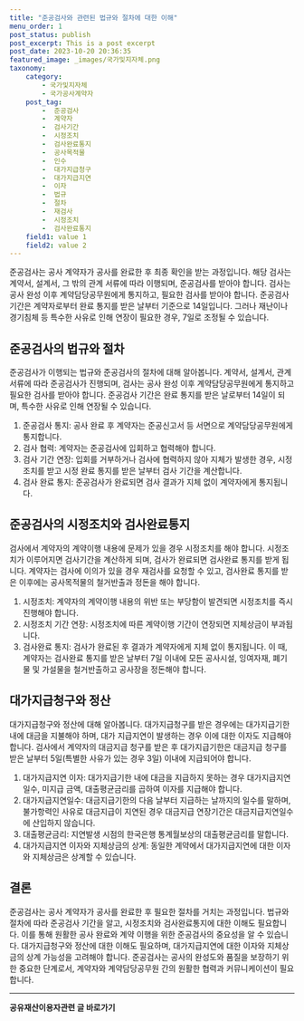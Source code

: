 ```yaml
---
title: "준공검사와 관련된 법규와 절차에 대한 이해"
menu_order: 1
post_status: publish
post_excerpt: This is a post excerpt
post_date: 2023-10-20 20:36:35
featured_image: _images/국가및지자체.png
taxonomy:
    category:
        - 국가및지자체
        - 국가공사계약자
    post_tag:
        -  준공검사
        -  계약자
        -  검사기간
        -  시정조치
        -  검사완료통지
        -  공사목적물
        -  인수
        -  대가지급청구
        -  대가지급지연
        -  이자
        -  법규
        -  절차
        -  재검사
        -  시정조치
        -  검사완료통지
    field1: value 1
    field2: value 2
---
```



준공검사는 공사 계약자가 공사를 완료한 후 최종 확인을 받는 과정입니다. 해당 검사는 계약서, 설계서, 그 밖의 관계 서류에 따라 이행되며, 준공검사를 받아야 합니다. 검사는 공사 완성 이후 계약담당공무원에게 통지하고, 필요한 검사를 받아야 합니다. 준공검사 기간은 계약자로부터 완료 통지를 받은 날부터 기준으로 14일입니다. 그러나 재난이나 경기침체 등 특수한 사유로 인해 연장이 필요한 경우, 7일로 조정될 수 있습니다. 

## 준공검사의 법규와 절차

준공검사가 이행되는 법규와 준공검사의 절차에 대해 알아봅니다. 계약서, 설계서, 관계 서류에 따라 준공검사가 진행되며, 검사는 공사 완성 이후 계약담당공무원에게 통지하고 필요한 검사를 받아야 합니다. 준공검사 기간은 완료 통지를 받은 날로부터 14일이 되며, 특수한 사유로 인해 연장될 수 있습니다.

1. 준공검사 통지: 공사 완료 후 계약자는 준공신고서 등 서면으로 계약담당공무원에게 통지합니다.
2. 검사 협력: 계약자는 준공검사에 입회하고 협력해야 합니다.
3. 검사 기간 연장: 입회를 거부하거나 검사에 협력하지 않아 지체가 발생한 경우, 시정조치를 받고 시정 완료 통지를 받은 날부터 검사 기간을 계산합니다.
4. 검사 완료 통지: 준공검사가 완료되면 검사 결과가 지체 없이 계약자에게 통지됩니다.

## 준공검사의 시정조치와 검사완료통지

검사에서 계약자의 계약이행 내용에 문제가 있을 경우 시정조치를 해야 합니다. 시정조치가 이루어지면 검사기간을 계산하게 되며, 검사가 완료되면 검사완료 통지를 받게 됩니다. 계약자는 검사에 이의가 있을 경우 재검사를 요청할 수 있고, 검사완료 통지를 받은 이후에는 공사목적물의 철거반출과 정돈을 해야 합니다.

1. 시정조치: 계약자의 계약이행 내용의 위반 또는 부당함이 발견되면 시정조치를 즉시 진행해야 합니다.
2. 시정조치 기간 연장: 시정조치에 따른 계약이행 기간이 연장되면 지체상금이 부과됩니다.
3. 검사완료 통지: 검사가 완료된 후 결과가 계약자에게 지체 없이 통지됩니다. 이 때, 계약자는 검사완료 통지를 받은 날부터 7일 이내에 모든 공사시설, 잉여자재, 폐기물 및 가설물을 철거반출하고 공사장을 정돈해야 합니다.

## 대가지급청구와 정산

대가지급청구와 정산에 대해 알아봅니다. 대가지급청구를 받은 경우에는 대가지급기한 내에 대금을 지불해야 하며, 대가 지급지연이 발생하는 경우 이에 대한 이자도 지급해야 합니다. 검사에서 계약자의 대금지급 청구를 받은 후 대가지급기한은 대금지급 청구를 받은 날부터 5일(특별한 사유가 있는 경우 3일) 이내에 지급되어야 합니다.

1. 대가지급지연 이자: 대가지급기한 내에 대금을 지급하지 못하는 경우 대가지급지연일수, 미지급 금액, 대출평균금리를 곱하여 이자를 지급해야 합니다.
2. 대가지급지연일수: 대금지급기한의 다음 날부터 지급하는 날까지의 일수를 말하며, 불가항력인 사유로 대금지급이 지연된 경우 대금지급 연장기간은 대금지급지연일수에 산입하지 않습니다.
3. 대출평균금리: 지연발생 시점의 한국은행 통계월보상의 대출평균금리를 말합니다.
4. 대가지급지연 이자와 지체상금의 상계: 동일한 계약에서 대가지급지연에 대한 이자와 지체상금은 상계할 수 있습니다.

## 결론

준공검사는 공사 계약자가 공사를 완료한 후 필요한 절차를 거치는 과정입니다. 법규와 절차에 따라 준공검사 기간을 알고, 시정조치와 검사완료통지에 대한 이해도 필요합니다. 이를 통해 원활한 공사 완료와 계약 이행을 위한 준공검사의 중요성을 알 수 있습니다. 대가지급청구와 정산에 대한 이해도 필요하며, 대가지급지연에 대한 이자와 지체상금의 상계 가능성을 고려해야 합니다. 준공검사는 공사의 완성도와 품질을 보장하기 위한 중요한 단계로서, 계약자와 계약담당공무원 간의 원활한 협력과 커뮤니케이션이 필요합니다.

<!-- wp:separator -->
<hr class="wp-block-separator has-alpha-channel-opacity"/>
<!-- /wp:separator -->
<!-- wp:group {"backgroundColor":"base","layout":{"type":"constrained"}} -->
<div class="wp-block-group has-base-background-color has-background">
<!-- wp:paragraph {"align":"center","fontSize":"large"} -->
<p class="has-text-align-center has-large-font-size"><strong>공유재산이용자관련 글 바로가기</strong></p>
<!-- /wp:paragraph -->


<!-- wp:latest-posts{"categories": [{"id": 1570, "count": 100, "description": "", "link": "https://uknowlaw.com/category/%ea%b3%b5%ec%9c%a0%ec%9e%ac%ec%82%b0%ec%9d%b4%ec%9a%a9%ec%9e%90/", "name": "공유재산이용자", "slug": "공유재산이용자", "taxonomy": "category", "parent": 0, "meta": [],"_links":{"self":[{"href":"https://uknowlaw.com/wp-json/wp/v2/categories/1570"}],"collection":[{"href":"https://uknowlaw.com/wp-json/wp/v2/categories"}],"about":[{"href":"https://uknowlaw.com/wp-json/wp/v2/taxonomies/category"}],"wp:post_type":[{"href":"https://uknowlaw.com/wp-json/wp/v2/posts?categories=1570"}],"curies":[{"name":"wp","href":"https://api.w.org/{rel}","templated":true}]}}],"postsToShow":100,"excerptLength":28,"postLayout":"grid","columns":2,"featuredImageAlign":"left","featuredImageSizeSlug":"large","fontSize":"medium"} /-->
</div>
<!-- /wp:group -->
    